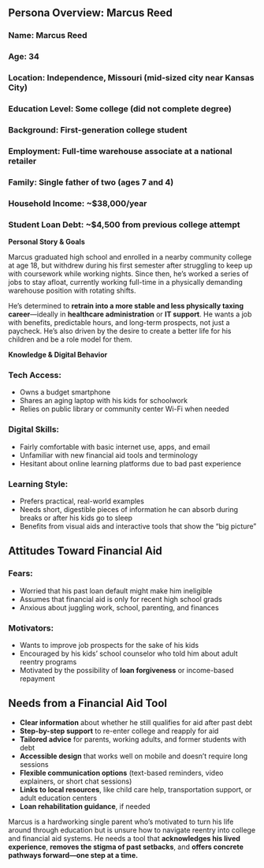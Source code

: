 ## **Persona Overview: Marcus Reed**

### Name: Marcus Reed

### Age: 34

### Location: Independence, Missouri (mid-sized city near Kansas City)

### Education Level: Some college (did not complete degree)

### Background: First-generation college student

### Employment: Full-time warehouse associate at a national retailer

### Family: Single father of two (ages 7 and 4\)

### Household Income: \~$38,000/year

### Student Loan Debt: \~$4,500 from previous college attempt

**Personal Story & Goals**

Marcus graduated high school and enrolled in a nearby community college at age 18, but withdrew during his first semester after struggling to keep up with coursework while working nights. Since then, he’s worked a series of jobs to stay afloat, currently working full-time in a physically demanding warehouse position with rotating shifts.

He’s determined to **retrain into a more stable and less physically taxing career**—ideally in **healthcare administration** or **IT support**. He wants a job with benefits, predictable hours, and long-term prospects, not just a paycheck. He’s also driven by the desire to create a better life for his children and be a role model for them.

**Knowledge & Digital Behavior**

### **Tech Access:**

* Owns a budget smartphone  
* Shares an aging laptop with his kids for schoolwork  
* Relies on public library or community center Wi-Fi when needed

### **Digital Skills:**

* Fairly comfortable with basic internet use, apps, and email  
* Unfamiliar with new financial aid tools and terminology  
* Hesitant about online learning platforms due to bad past experience

### **Learning Style:**

* Prefers practical, real-world examples  
* Needs short, digestible pieces of information he can absorb during breaks or after his kids go to sleep  
* Benefits from visual aids and interactive tools that show the “big picture”

## **Attitudes Toward Financial Aid**

### **Fears:**

* Worried that his past loan default might make him ineligible  
* Assumes that financial aid is only for recent high school grads  
* Anxious about juggling work, school, parenting, and finances

### **Motivators:**

* Wants to improve job prospects for the sake of his kids  
* Encouraged by his kids’ school counselor who told him about adult reentry programs  
* Motivated by the possibility of **loan forgiveness** or income-based repayment

## **Needs from a Financial Aid Tool**

* **Clear information** about whether he still qualifies for aid after past debt  
* **Step-by-step support** to re-enter college and reapply for aid  
* **Tailored advice** for parents, working adults, and former students with debt  
* **Accessible design** that works well on mobile and doesn’t require long sessions  
* **Flexible communication options** (text-based reminders, video explainers, or short chat sessions)  
* **Links to local resources**, like child care help, transportation support, or adult education centers  
* **Loan rehabilitation guidance**, if needed

Marcus is a hardworking single parent who’s motivated to turn his life around through education but is unsure how to navigate reentry into college and financial aid systems. He needs a tool that **acknowledges his lived experience**, **removes the stigma of past setbacks**, and **offers concrete pathways forward—one step at a time.**

